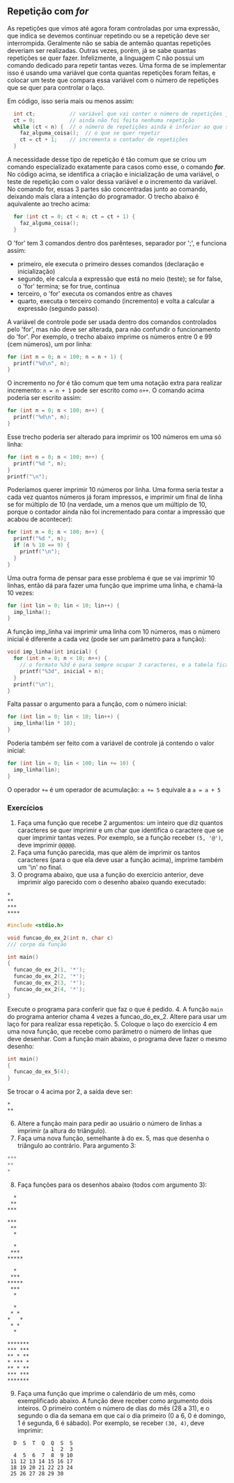 ## Repetição com *for*

As repetições que vimos até agora foram controladas por uma expressão, que indica se devemos continuar repetindo ou se a repetição deve ser interrompida.
Geralmente não se sabia de antemão quantas repetições deveriam ser realizadas.
Outras vezes, porém, já se sabe quantas repetições se quer fazer.
Infelizmente, a linguagem C não possui um comando dedicado para repetir tantas vezes.
Uma forma de se implementar isso é usando uma variável que conta quantas repetições foram feitas, e colocar um teste que compara essa variável com o número de repetições que se quer para controlar o laço.

Em código, isso seria mais ou menos assim:
```c
  int ct;           // variável que vai conter o número de repetições já realizadas
  ct = 0;           // ainda não foi feita nenhuma repetição
  while (ct < n) {  // o número de repetições ainda é inferior ao que se quer
    faz_alguma_coisa();  // o que se quer repetir
    ct = ct + 1;    // incrementa o contador de repetições
  }
```

A necessidade desse tipo de repetição é tão comum que se criou um comando especializado exatamente para casos como esse, o comando ***for***.
No código acima, se identifica a criação e inicialização de uma variável, o teste de repetição com o valor dessa variável e o incremento da variável. No comando for, essas 3 partes são concentradas junto ao comando, deixando mais clara a intenção do programador. O trecho abaixo é aquivalente ao trecho acima:
```c
  for (int ct = 0; ct < n; ct = ct + 1) {
    faz_alguma_coisa();
  }
```

O 'for' tem 3 comandos dentro dos parênteses, separador por ';', e funciona assim:
- primeiro, ele executa o primeiro desses comandos (declaração e inicialização)
- segundo, ele calcula a expressão que está no meio (teste); se for false, o 'for' termina; se for true, continua
- terceiro, o 'for' executa os comandos entre as chaves
- quarto, executa o terceiro comando (incremento) e volta a calcular a expressão (segundo passo).

A variável de controle pode ser usada dentro dos comandos controlados pelo 'for', mas não deve ser alterada, para não confundir o funcionamento do 'for'. Por exemplo, o trecho abaixo imprime os números entre 0 e 99 (cem números), um por linha:
```c
for (int n = 0; n < 100; n = n + 1) {
  printf("%d\n", n);
}
```
O incremento no *for* é tão comum que tem uma notação extra para realizar incremento: `n = n + 1` pode ser escrito como `n++`. O comando acima poderia ser escrito assim:
```c
for (int n = 0; n < 100; n++) {
  printf("%d\n", n);
}
```
Esse trecho poderia ser alterado para imprimir os 100 números em uma só linha:
```c
for (int n = 0; n < 100; n++) {
  printf("%d ", n);
}
printf("\n");
```
Poderíamos querer imprimir 10 números por linha. Uma forma seria testar a cada vez quantos números já foram impressos, e imprimir um final de linha se for múltiplo de 10 (na verdade, um a menos que um múltiplo de 10, porque o contador ainda não foi incrementado para contar a impressão que acabou de acontecer):
```c
for (int n = 0; n < 100; n++) {
  printf("%d ", n);
  if (n % 10 == 9) {
    printf("\n");
  }
}
```
Uma outra forma de pensar para esse problema é que se vai imprimir 10 linhas, então dá para fazer uma função que imprime uma linha, e chamá-la 10 vezes:
```c
for (int lin = 0; lin < 10; lin++) {
  imp_linha();
}
```
A função imp_linha vai imprimir uma linha com 10 números, mas o número inicial é diferente a cada vez (pode ser um parâmetro para a função):
```c
void imp_linha(int inicial) {
  for (int n = 0; n < 10; n++) {
    // o formato %3d é para sempre ocupar 3 caracteres, e a tabela ficar alinhada
    printf("%3d", inicial + n);
  }
  printf("\n");
}
```
Falta passar o argumento para a função, com o número inicial:
```c
for (int lin = 0; lin < 10; lin++) {
  imp_linha(lin * 10);
}
```
Poderia também ser feito com a variável de controle já contendo o valor inicial:
```c
for (int lin = 0; lin < 100; lin += 10) {
  imp_linha(lin);
}
```
O operador `+=` é um operador de acumulação: `a += 5` equivale a `a = a + 5`


### Exercícios

1. Faça uma função que recebe 2 argumentos: um inteiro que diz quantos caracteres se quer imprimir e um char que identifica o caractere que se quer imprimir tantas vezes. Por exemplo, se a função receber `(5, '@')`, deve imprimir `@@@@@`.
2. Faça uma função parecida, mas que além de imprimir os tantos caracteres (para o que ela deve usar a função acima), imprime também um '\n' no final.
3. O programa abaixo, que usa a função do exercício anterior, deve imprimir algo parecido com o desenho abaixo quando executado:
```
*
**
***
****
```
```c
#include <stdio.h>

void funcao_do_ex_2(int n, char c)
/// corpo da função

int main()
{
  funcao_do_ex_2(1, '*');
  funcao_do_ex_2(2, '*');
  funcao_do_ex_2(3, '*');
  funcao_do_ex_2(4, '*');
}
```
Execute o programa para conferir que faz o que é pedido.
4. A função `main` do programa anterior chama 4 vezes a funcao_do_ex_2. Altere para usar um laço for para realizar essa repetição.
5. Coloque o laço do exercício 4 em uma nova função, que recebe como parâmetro o número de linhas que deve desenhar. Com a função main abaixo, o programa deve fazer o mesmo desenho:
```c
int main()
{
  funcao_do_ex_5(4);
}
```
Se trocar o 4 acima por 2, a saída deve ser:
```
*
**
```
6. Altere a função main para pedir ao usuário o número de linhas a imprimir (a altura do triângulo).
7. Faça uma nova função, semelhante à do ex. 5, mas que desenha o triângulo ao contrário. Para argumento 3:
```c
***
**
*
```
8. Faça funções para os desenhos abaixo (todos com argumento 3):
```
  *
 **
***
```
```
***
 **
  *
```
```
  *
 ***
*****
```
```
  *
 ***
*****
 ***
  *
```
```
  *
 * *
*   *
 * *
  *
```
```
*******
*** ***
** * **
* *** *
** * **
*** ***
*******
```
9. Faça uma função que imprime o calendário de um mês, como exemplificado abaixo.
A função deve receber como argumento dois inteiros. O primeiro contém o número de dias do mês (28 a 31), e o segundo o dia da semana em que cai o dia primeiro (0 a 6, 0 é domingo, 1 é segunda, 6 é sábado).
Por exemplo, se receber `(30, 4)`, deve imprimir:
```
  D  S  T  Q  Q  S  S
              1  2  3
  4  5  6  7  8  9 10
 11 12 13 14 15 16 17
 18 19 20 21 22 23 24
 25 26 27 28 29 30   
```
